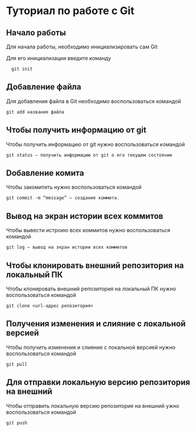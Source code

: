 # Туториал по работе с Git

## Начало работы

Для начала работы, необходимо инициализировать сам Git

Для его инициализации введите команду 

```
  git init
```

## Добавление файла

Для добавления файла в Git необходимо воспользоваться командой 

```
git add название файла
```

## Чтобы получить информацию от git

Чтобы получить информацию от git нужно воспользоваться командой 

```
git status – получить информацию от git о его текущем состоянии
```

## Dобавление комита 

Чтобы закомитить нужно воспользоваться командой 

```
git commit -m “message” – создание коммита.
```
## Вывод на экран истории всех коммитов  

Чтобы вывести истроию всех  коммитов нужно воспользоваться командой 

```
git log – вывод на экран истории всех коммитов 
```

## Чтобы клонировать внешний репозитория на  локальный ПК

Чтобы клонировать внешний репозитория на  локальный ПК нужно воспользоваться командой 

```
git clone <url-адрес репозитория> 
```

##  Получения изменения и слияние с локальной версией

Чтобы получить изменения и слияние с локальной версией нужно воспользоваться командой  

```
git pull 
```
## Для отправки локальную версию репозитория на внешний

Чтобы отправить локальную версию репозитория на внешний ужно воспользоваться командой

```
git push  
```